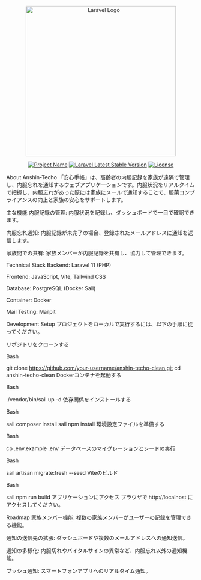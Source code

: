 <p align="center"><a href="https://laravel.com" target="_blank"><img src="https://raw.githubusercontent.com/laravel/art/master/logo-lockup/5%20SVG/2%20CMYK/1%20Full%20Color/laravel-logolockup-cmyk-red.svg" width="400" alt="Laravel Logo"></a></p>

<p align="center">
<a href="https://github.com/your-username/anshin-techo-clean"><img src="https://img.shields.io/badge/Project-Anshin--Techo-blue.svg" alt="Project Name"></a>
<a href="https://packagist.org/packages/laravel/framework"><img src="https://img.shields.io/packagist/v/laravel/framework" alt="Laravel Latest Stable Version"></a>
<a href="https://packagist.org/packages/laravel/framework"><img src="https://img.shields.io/packagist/l/laravel/framework" alt="License"></a>
</p>

About Anshin-Techo
「安心手帳」は、高齢者の内服記録を家族が遠隔で管理し、内服忘れを通知するウェブアプリケーションです。内服状況をリアルタイムで把握し、内服忘れがあった際には家族にメールで通知することで、服薬コンプライアンスの向上と家族の安心をサポートします。

主な機能
内服記録の管理: 内服状況を記録し、ダッシュボードで一目で確認できます。

内服忘れ通知: 内服記録が未完了の場合、登録されたメールアドレスに通知を送信します。

家族間での共有: 家族メンバーが内服記録を共有し、協力して管理できます。

Technical Stack
Backend: Laravel 11 (PHP)

Frontend: JavaScript, Vite, Tailwind CSS

Database: PostgreSQL (Docker Sail)

Container: Docker

Mail Testing: Mailpit

Development Setup
プロジェクトをローカルで実行するには、以下の手順に従ってください。

リポジトリをクローンする

Bash

git clone https://github.com/your-username/anshin-techo-clean.git
cd anshin-techo-clean
Dockerコンテナを起動する

Bash

./vendor/bin/sail up -d
依存関係をインストールする

Bash

sail composer install
sail npm install
環境設定ファイルを準備する

Bash

cp .env.example .env
データベースのマイグレーションとシードの実行

Bash

sail artisan migrate:fresh --seed
Viteのビルド

Bash

sail npm run build
アプリケーションにアクセス
ブラウザで http://localhost にアクセスしてください。

Roadmap
家族メンバー機能: 複数の家族メンバーがユーザーの記録を管理できる機能。

通知の送信先の拡張: ダッシュボードや複数のメールアドレスへの通知送信。

通知の多様化: 内服切れやバイタルサインの異常など、内服忘れ以外の通知機能。

プッシュ通知: スマートフォンアプリへのリアルタイム通知。
